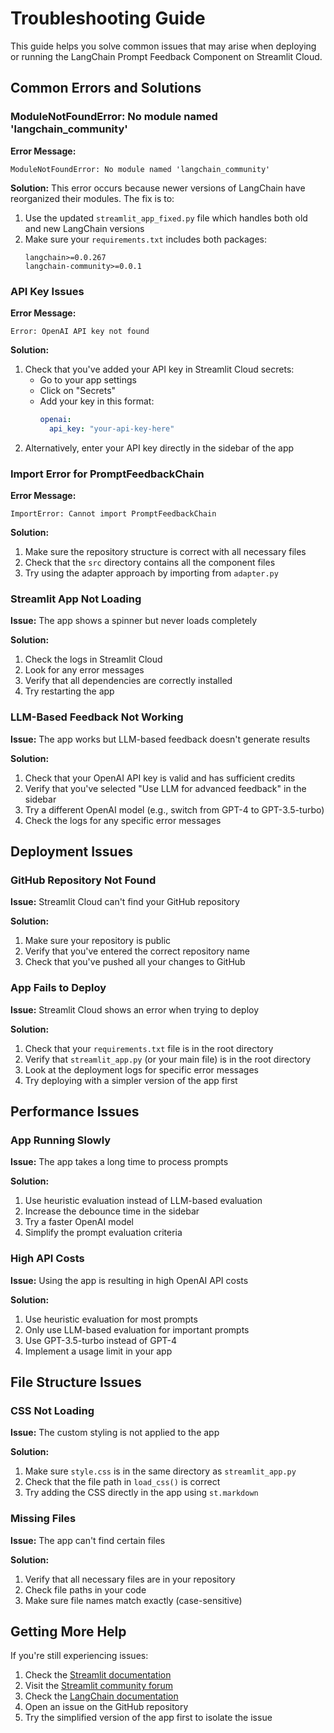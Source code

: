 # Troubleshooting Guide

This guide helps you solve common issues that may arise when deploying or running the LangChain Prompt Feedback Component on Streamlit Cloud.

## Common Errors and Solutions

### ModuleNotFoundError: No module named 'langchain_community'

**Error Message:**
```
ModuleNotFoundError: No module named 'langchain_community'
```

**Solution:**
This error occurs because newer versions of LangChain have reorganized their modules. The fix is to:

1. Use the updated `streamlit_app_fixed.py` file which handles both old and new LangChain versions
2. Make sure your `requirements.txt` includes both packages:
   ```
   langchain>=0.0.267
   langchain-community>=0.0.1
   ```

### API Key Issues

**Error Message:**
```
Error: OpenAI API key not found
```

**Solution:**
1. Check that you've added your API key in Streamlit Cloud secrets:
   - Go to your app settings
   - Click on "Secrets"
   - Add your key in this format:
     ```yaml
     openai:
       api_key: "your-api-key-here"
     ```
2. Alternatively, enter your API key directly in the sidebar of the app

### Import Error for PromptFeedbackChain

**Error Message:**
```
ImportError: Cannot import PromptFeedbackChain
```

**Solution:**
1. Make sure the repository structure is correct with all necessary files
2. Check that the `src` directory contains all the component files
3. Try using the adapter approach by importing from `adapter.py`

### Streamlit App Not Loading

**Issue:** The app shows a spinner but never loads completely

**Solution:**
1. Check the logs in Streamlit Cloud
2. Look for any error messages
3. Verify that all dependencies are correctly installed
4. Try restarting the app

### LLM-Based Feedback Not Working

**Issue:** The app works but LLM-based feedback doesn't generate results

**Solution:**
1. Check that your OpenAI API key is valid and has sufficient credits
2. Verify that you've selected "Use LLM for advanced feedback" in the sidebar
3. Try a different OpenAI model (e.g., switch from GPT-4 to GPT-3.5-turbo)
4. Check the logs for any specific error messages

## Deployment Issues

### GitHub Repository Not Found

**Issue:** Streamlit Cloud can't find your GitHub repository

**Solution:**
1. Make sure your repository is public
2. Verify that you've entered the correct repository name
3. Check that you've pushed all your changes to GitHub

### App Fails to Deploy

**Issue:** Streamlit Cloud shows an error when trying to deploy

**Solution:**
1. Check that your `requirements.txt` file is in the root directory
2. Verify that `streamlit_app.py` (or your main file) is in the root directory
3. Look at the deployment logs for specific error messages
4. Try deploying with a simpler version of the app first

## Performance Issues

### App Running Slowly

**Issue:** The app takes a long time to process prompts

**Solution:**
1. Use heuristic evaluation instead of LLM-based evaluation
2. Increase the debounce time in the sidebar
3. Try a faster OpenAI model
4. Simplify the prompt evaluation criteria

### High API Costs

**Issue:** Using the app is resulting in high OpenAI API costs

**Solution:**
1. Use heuristic evaluation for most prompts
2. Only use LLM-based evaluation for important prompts
3. Use GPT-3.5-turbo instead of GPT-4
4. Implement a usage limit in your app

## File Structure Issues

### CSS Not Loading

**Issue:** The custom styling is not applied to the app

**Solution:**
1. Make sure `style.css` is in the same directory as `streamlit_app.py`
2. Check that the file path in `load_css()` is correct
3. Try adding the CSS directly in the app using `st.markdown`

### Missing Files

**Issue:** The app can't find certain files

**Solution:**
1. Verify that all necessary files are in your repository
2. Check file paths in your code
3. Make sure file names match exactly (case-sensitive)

## Getting More Help

If you're still experiencing issues:

1. Check the [Streamlit documentation](https://docs.streamlit.io/)
2. Visit the [Streamlit community forum](https://discuss.streamlit.io/)
3. Check the [LangChain documentation](https://python.langchain.com/docs/get_started/introduction)
4. Open an issue on the GitHub repository
5. Try the simplified version of the app first to isolate the issue